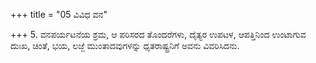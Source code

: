 +++
title = "05 ವಿವಿಧ ವನ"

+++
5. ವನಪರ್ಯಟನೆಯ ಶ್ರಮ, ಆ ಪರಿಸರದ ತೊಂದರೆಗಳು, ದೈತ್ಯರ ಉಪಟಳ, ಆಪತ್ತಿನಿಂದ ಉಂಟಾಗುವ ದುಃಖ, ಚಿಂತೆ, ಭಯ, ಲಜ್ಜೆ ಮುಂತಾದವುಗಳನ್ನು ಧೃತರಾಷ್ಟ್ರನಿಗೆ ಅವನು ವಿವರಿಸಿದನು.